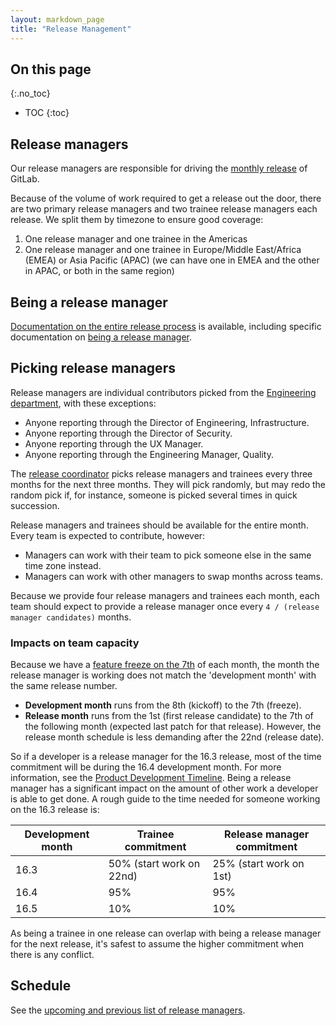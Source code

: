 ```yaml
---
layout: markdown_page
title: "Release Management"
---
```


## On this page
{:.no_toc}

- TOC
{:toc}

## Release managers

Our release managers are responsible for driving the [monthly release] of GitLab.

Because of the volume of work required to get a release out the door, there are
two primary release managers and two trainee release managers each release. We
split them by timezone to ensure good coverage:

1. One release manager and one trainee in the Americas
2. One release manager and one trainee in Europe/Middle East/Africa (EMEA) or
   Asia Pacific (APAC) (we can have one in EMEA and the other in APAC, or both
   in the same region)

## Being a release manager

[Documentation on the entire release process] is available, including specific
documentation on [being a release manager].

## Picking release managers

Release managers are individual contributors picked from the [Engineering
department], with these exceptions:

* Anyone reporting through the Director of Engineering, Infrastructure.
* Anyone reporting through the Director of Security.
* Anyone reporting through the UX Manager.
* Anyone reporting through the Engineering Manager, Quality.

The [release coordinator] picks release managers and trainees every three months
for the next three months. They will pick randomly, but may redo the random pick
if, for instance, someone is picked several times in quick succession.

Release managers and trainees should be available for the entire month. Every
team is expected to contribute, however:

* Managers can work with their team to pick someone else in the same time zone
  instead.
* Managers can work with other managers to swap months across teams.

Because we provide four release managers and trainees each month, each team
should expect to provide a release manager once every `4 / (release manager
candidates)` months.

### Impacts on team capacity

Because we have a [feature freeze on the 7th] of each month, the month the
release manager is working does not match the 'development month' with the same
release number.

* **Development month** runs from the 8th (kickoff) to the 7th (freeze).
* **Release month** runs from the 1st (first release candidate) to the 7th of
  the following month (expected last patch for that release). However, the
  release month schedule is less demanding after the 22nd (release date).

So if a developer is a release manager for the 16.3 release, most of the time
commitment will be during the 16.4 development month. For more information, see
the [Product Development Timeline]. Being a release manager has a significant
impact on the amount of other work a developer is able to get done. A rough
guide to the time needed for someone working on the 16.3 release is:

| Development month | Trainee commitment | Release manager commitment |
| --- | --- | --- |
| 16.3 | 50% (start work on 22nd) | 25% (start work on 1st) |
| 16.4 | 95% | 95% |
| 16.5 | 10% | 10% |

As being a trainee in one release can overlap with being a release manager for
the next release, it's safest to assume the higher commitment when there is any
conflict.

## Schedule

See the [upcoming and previous list of release managers].

[monthly release]: /2015/12/07/why-we-shift-objectives-and-not-release-dates-at-gitlab/
[Documentation on the entire release process]: https://gitlab.com/gitlab-org/release/docs
[being a release manager]: https://gitlab.com/gitlab-org/release/docs/blob/master/quickstart/release-manager.md
[Engineering department]: /handbook/engineering/
[release coordinator]: /job-families/engineering/developer/#release-coordination
[upcoming and previous list of release managers]: /release-managers/
[feature freeze on the 7th]: https://gitlab.com/gitlab-org/gitlab-ce/blob/master/PROCESS.md#feature-freeze-on-the-7th-for-the-release-on-the-22nd
[Product Development Timeline]: /handbook/engineering/workflow/#product-development-timeline
